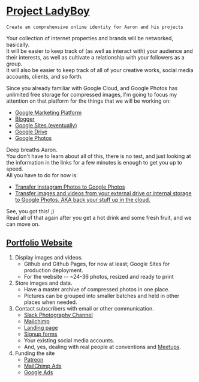 # [Project LadyBoy](https://github.com/bgroveben/project_ladyboy)  
`Create an comprehensive online identity for Aaron and his projects`    

Your collection of internet properties and brands will be networked, basically.  
It will be easier to keep track of (as well as interact with) your audience and their interests, as well as cultivate a relationship with your followers as a group.  
It will also be easier to keep track of all of your creative works, social media accounts, clients, and so forth.  

Since you already familiar with Google Cloud, and Google Photos has unlimited free storage for compressed images, I'm going to focus my attention on that platform for the things that we will be working on:
* [Google Marketing Platform ](https://marketingplatform.google.com/about/small-business/)  
* [Blogger](https://www.blogger.com/blogger.g#welcome)  
* [Google Sites (eventually)](https://sites.google.com/new?pli=1)
* [Google Drive](https://drive.google.com/drive/my-drive)
* [Google Photos](https://photos.google.com/?tab=vq&pageId=none)

Deep breaths Aaron.  
You don't have to learn about all of this, there is no test, and just looking at the information in the links for a few minutes is enough to get you up to speed.  
All you have to do for now is:  
* [Transfer Instagram Photos to Google Photos](https://www.quora.com/How-do-I-transfer-my-pictures-to-Instagram-from-Google-Photos)
* [Transfer images and videos from your external drive or internal storage to Google Photos. AKA back your stuff up in the cloud.](https://www.google.com/drive/download/backup-and-sync/)  

See, you got this! ;)  
Read all of that again after you get a hot drink and some fresh fruit, and we can move on.  

## [Portfolio Website](https://bgroveben.github.io/project_ladyboy/)  

1. Display images and videos.  
    * Github and Github Pages, for now at least; Google Sites for production deployment.
    * For the website -- ~24-36 photos, resized and ready to print
2. Store images and data.
    * Have a master archive of compressed photos in one place.
    * Pictures can be grouped into smaller batches and held in other places when needed.
3. Contact subscribers with email or other communication.
    * [Slack Photography Channel](https://photographers.typeform.com/to/kK9nlr)
    * [Mailchimp](https://mailchimp.com/resources/mailchimp-101/)
    * [Landing page](https://mailchimp.com/features/landing-pages/)
    * [Signup forms](https://mailchimp.com/features/custom-forms/)
    * Your existing social media accounts.  
    * And, yes, dealing with real people at conventions and [Meetups](https://www.meetup.com/topics/photo/us/nv/las_vegas/).
4. Funding the site
    * [Patreon](https://www.patreon.com/)
    * [MailChimp Ads](https://mailchimp.com/features/custom-forms/)
    * [Google Ads](https://ads.google.com/aw/campaigns/new/express?ocid=290132593&step=cgl&__u=7901923554&__c=2029436457)
